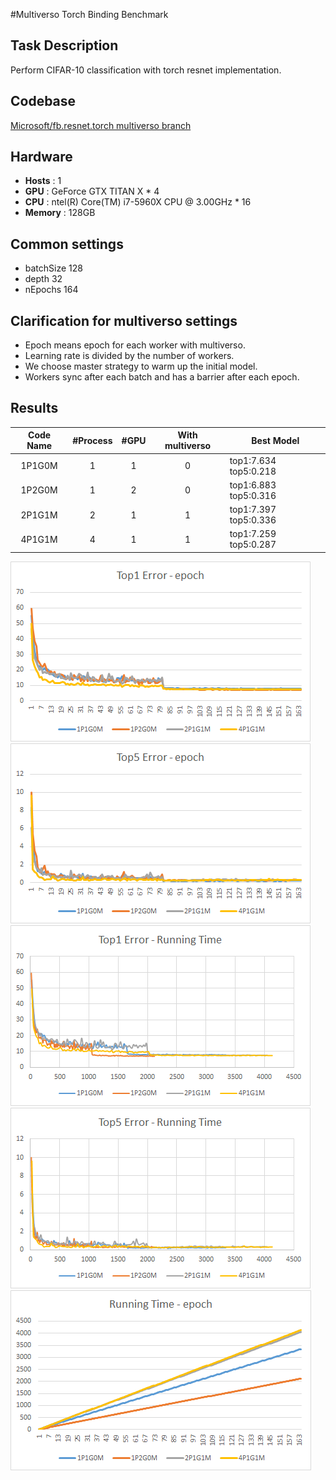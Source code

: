 #Multiverso Torch Binding Benchmark

## Task Description

Perform CIFAR-10 classification with torch resnet implementation.

## Codebase

[Microsoft/fb.resnet.torch multiverso branch](https://github.com/Microsoft/fb.resnet.torch/tree/multiverso)

## Hardware

- **Hosts** : 1
- **GPU** : GeForce GTX TITAN X * 4
- **CPU** : ntel(R) Core(TM) i7-5960X CPU @ 3.00GHz  * 16
- **Memory** : 128GB

## Common settings

- batchSize 128
- depth 32
- nEpochs 164

## Clarification for multiverso settings

- Epoch means epoch for each worker with multiverso.
- Learning rate is divided by the number of workers.
- We choose master strategy to warm up the initial model.
- Workers sync after each batch and has a barrier after each epoch.

## Results

| Code Name | #Process | #GPU | With multiverso | Best Model            |
| :-------: | :------: | :--: | :-------------: | --------------------- |
| 1P1G0M    | 1        | 1    | 0               | top1:7.634 top5:0.218 |
| 1P2G0M    | 1        | 2    | 0               | top1:6.883 top5:0.316 |
| 2P1G1M    | 2        | 1    | 1               | top1:7.397 top5:0.336 |
| 4P1G1M    | 4        | 1    | 1               | top1:7.259 top5:0.287 |

![top1error_vs_epoch](./imgs/top1error_vs_epoch.png)
![top5error_vs_epoch](./imgs/top5error_vs_epoch.png)
![top1error_vs_runningtime](./imgs/top1error_vs_runningtime.png)
![top5error_vs_runningtime](./imgs/top5error_vs_runningtime.png)
![runningtime_vs_epoch](./imgs/runningtime_vs_epoch.png)
